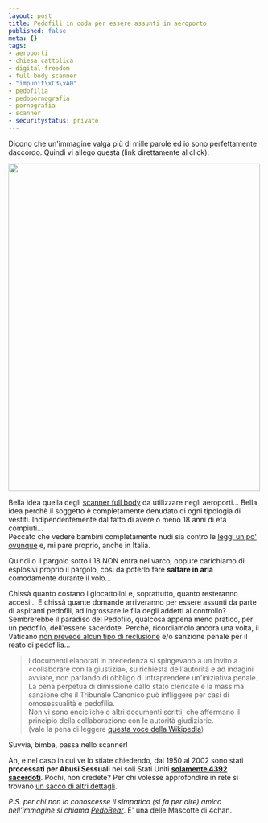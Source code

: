 ```yaml
--- 
layout: post
title: Pedofili in coda per essere assunti in aeroporto
published: false
meta: {}
tags: 
- aeroporti
- chiesa cattolica
- digital-freedom
- full body scanner
- "impunit\xC3\xA0"
- pedofilia
- pedopornografia
- pornografia
- scanner
- securitystatus: private
---
```

Dicono che un'immagine valga più di mille parole ed io sono perfettamente daccordo. Quindi vi allego questa (link direttamente al click):  
  
<a href="http://digg.com/security/New_body_scanners_break_child_porn_laws"><img src="http://www.lastknight.com/download//2010/01/20100105-pg4hi75e7td9c9udwgbrbxe96x-e1262710732219.jpg" alt="" title="Hello Pedobear!" width="500" height="650" class="aligncenter size-full wp-image-1749" /></a>
  
Bella idea quella degli [scanner full body][1] da utilizzare negli aeroporti... Bella idea perchè il soggetto è completamente denudato di ogni tipologia di vestiti. Indipendentemente dal fatto di avere o meno 18 anni di età compiuti...  
Peccato che vedere bambini completamente nudi sia contro le [leggi un po' ovunque][3] e, mi pare proprio, anche in Italia.  
  
Quindi o il pargolo sotto i 18 NON entra nel varco, oppure carichiamo di esplosivi proprio il pargolo, così da poterlo fare **saltare in aria** comodamente durante il volo...  
  
Chissà quanto costano i giocattolini e, soprattutto, quanto resteranno accesi...  E chissà quante domande arriveranno per essere assunti da parte di aspiranti pedofili, ad ingrossare le fila degli addetti al controllo? Sembrerebbe il paradiso del Pedofilo, qualcosa appena meno pratico, per un pedofilo, dell'essere sacerdote. Perchè, ricordiamolo ancora una volta, il Vaticano [non prevede alcun tipo di reclusione][4] e/o sanzione penale per il reato di pedofilia...  
  
> I documenti elaborati in precedenza si spingevano a un invito a «collaborare con la giustizia», su richiesta dell'autorità e ad indagini avviate, non parlando di obbligo di intraprendere un'iniziativa penale.  
> La pena perpetua di dimissione dallo stato clericale è la massima sanzione che il Tribunale Canonico può infliggere per casi di omosessualità e pedofilia.  
> Non vi sono encicliche o altri documenti scritti, che affermano il principio della collaborazione con le autorità giudiziarie.  
> (vale la pena di leggere [questa voce della Wikipedia][4])  
  
Suvvia, bimba, passa nello scanner!  
  
Ah, e nel caso in cui ve lo stiate chiedendo, dal 1950 al 2002 sono stati **processati per Abusi Sessuali** nei soli Stati Uniti **[solamente 4392 sacerdoti][5]**. Pochi, non credete?  Per chi volesse approfondire in rete si trovano [un sacco di altri dettagli][7].  
  
*P.S. per chi non lo conoscesse il _simpatico_ (si fa per dire) amico nell'immagine si chiama [PedoBear][2]*. E' una delle Mascotte di 4chan.
  
  
[1]: http://www.guardian.co.uk/politics/2010/jan/04/new-scanners-child-porn-laws
[2]: http://nonciclopedia.wikia.com/wiki/PedoBear
[3]: http://www.telegraph.co.uk/news/uknews/terrorism-in-the-uk/6933898/Full-body-scanners-may-break-child-pornography-laws.html
[4]: http://it.wikipedia.org/wiki/Pedofilia#Rapporti_fra_uno_Stato_e_una_Chiesa_o_un.27associazione
[5]: http://app.bishop-accountability.org/member/index.jsp
[6]: http://boards.4chan.org/b/
[7]: http://www.mednat.org/religione/preti_omo.htm 
